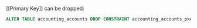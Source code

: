 [[Primary Key]] can be dropped:

```sql
ALTER TABLE accounting_accounts DROP CONSTRAINT accounting_accounts_pkey;
```
